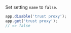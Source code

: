 Set setting `name` to `false`. 

```js
app.disable('trust proxy');
app.get('trust proxy');
// => false
```
